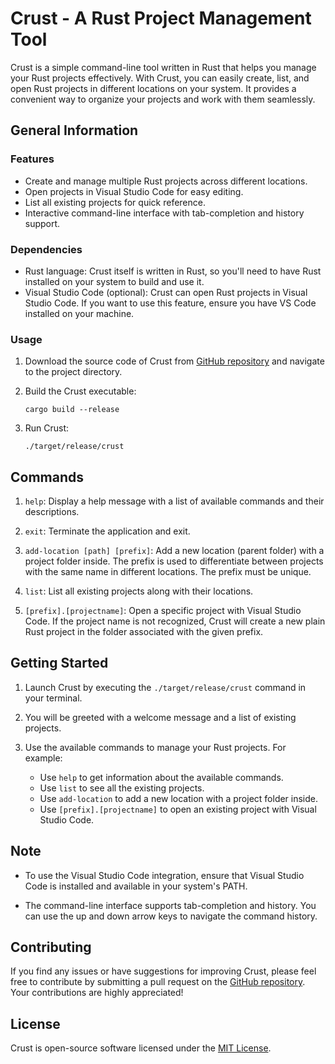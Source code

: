 # Crust - A Rust Project Management Tool

Crust is a simple command-line tool written in Rust that helps you manage your Rust projects effectively. With Crust, you can easily create, list, and open Rust projects in different locations on your system. It provides a convenient way to organize your projects and work with them seamlessly.

## General Information

### Features
- Create and manage multiple Rust projects across different locations.
- Open projects in Visual Studio Code for easy editing.
- List all existing projects for quick reference.
- Interactive command-line interface with tab-completion and history support.

### Dependencies
- Rust language: Crust itself is written in Rust, so you'll need to have Rust installed on your system to build and use it.
- Visual Studio Code (optional): Crust can open Rust projects in Visual Studio Code. If you want to use this feature, ensure you have VS Code installed on your machine.

### Usage

1. Download the source code of Crust from [GitHub repository](https://github.com/LeqitDev/crust) and navigate to the project directory.

2. Build the Crust executable:
   ```shell
   cargo build --release
   ```

3. Run Crust:
   ```shell
   ./target/release/crust
   ```

## Commands

1. `help`: Display a help message with a list of available commands and their descriptions.

2. `exit`: Terminate the application and exit.

3. `add-location [path] [prefix]`: Add a new location (parent folder) with a project folder inside. The prefix is used to differentiate between projects with the same name in different locations. The prefix must be unique.

4. `list`: List all existing projects along with their locations.

5. `[prefix].[projectname]`: Open a specific project with Visual Studio Code. If the project name is not recognized, Crust will create a new plain Rust project in the folder associated with the given prefix.

## Getting Started

1. Launch Crust by executing the `./target/release/crust` command in your terminal.

2. You will be greeted with a welcome message and a list of existing projects.

3. Use the available commands to manage your Rust projects. For example:
   - Use `help` to get information about the available commands.
   - Use `list` to see all the existing projects.
   - Use `add-location` to add a new location with a project folder inside.
   - Use `[prefix].[projectname]` to open an existing project with Visual Studio Code.

## Note

- To use the Visual Studio Code integration, ensure that Visual Studio Code is installed and available in your system's PATH.

- The command-line interface supports tab-completion and history. You can use the up and down arrow keys to navigate the command history.

## Contributing

If you find any issues or have suggestions for improving Crust, please feel free to contribute by submitting a pull request on the [GitHub repository](https://github.com/LeqitDev/crust). Your contributions are highly appreciated!

## License

Crust is open-source software licensed under the [MIT License](https://opensource.org/licenses/MIT).
